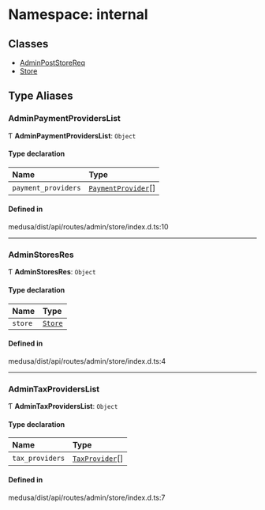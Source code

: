 # Namespace: internal

## Classes

- [AdminPostStoreReq](../classes/internal-23.AdminPostStoreReq.md)
- [Store](../classes/internal-23.Store.md)

## Type Aliases

### AdminPaymentProvidersList

Ƭ **AdminPaymentProvidersList**: `Object`

#### Type declaration

| Name | Type |
| :------ | :------ |
| `payment_providers` | [`PaymentProvider`](../classes/internal.PaymentProvider.md)[] |

#### Defined in

medusa/dist/api/routes/admin/store/index.d.ts:10

___

### AdminStoresRes

Ƭ **AdminStoresRes**: `Object`

#### Type declaration

| Name | Type |
| :------ | :------ |
| `store` | [`Store`](../classes/internal-23.Store.md) |

#### Defined in

medusa/dist/api/routes/admin/store/index.d.ts:4

___

### AdminTaxProvidersList

Ƭ **AdminTaxProvidersList**: `Object`

#### Type declaration

| Name | Type |
| :------ | :------ |
| `tax_providers` | [`TaxProvider`](../classes/internal.TaxProvider.md)[] |

#### Defined in

medusa/dist/api/routes/admin/store/index.d.ts:7
